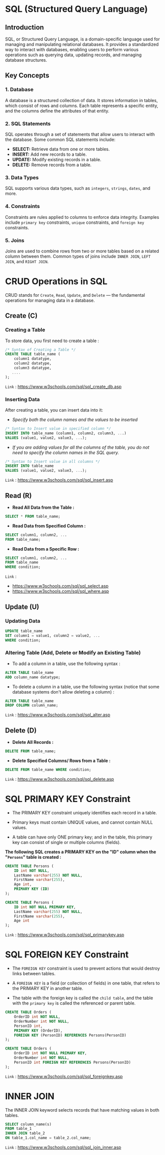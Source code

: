 # SQL (Structured Query Language)

## Introduction

SQL, or Structured Query Language, is a domain-specific language used for managing and manipulating relational databases. It provides a standardized way to interact with databases, enabling users to perform various operations such as querying data, updating records, and managing database structures.

## Key Concepts

### 1. Database

A database is a structured collection of data. It stores information in tables, which consist of rows and columns. Each table represents a specific entity, and the columns define the attributes of that entity.

### 2. SQL Statements

SQL operates through a set of statements that allow users to interact with the database. Some common SQL statements include:

- **SELECT:** Retrieve data from one or more tables.
- **INSERT:** Add new records to a table.
- **UPDATE:** Modify existing records in a table.
- **DELETE:** Remove records from a table.

### 3. Data Types

SQL supports various data types, such as `integers`, `strings`, `dates`, and more.

### 4. Constraints

Constraints are rules applied to columns to enforce data integrity. Examples include `primary key` constraints, `unique` constraints, and `foreign key` constraints.

### 5. Joins

Joins are used to combine rows from two or more tables based on a related column between them. Common types of joins include `INNER JOIN`, `LEFT JOIN`, and `RIGHT JOIN`.

# CRUD Operations in SQL

CRUD stands for `Create`, `Read`, `Update`, and `Delete` — the fundamental operations for managing data in a database.

## Create (C)

### Creating a Table

To store data, you first need to create a table :

```sql
/* Syntax of Creating a Table */
CREATE TABLE table_name (
    column1 datatype,
    column2 datatype,
    column3 datatype,
   ....
);
```

`Link` : https://www.w3schools.com/sql/sql_create_db.asp

### Inserting Data

After creating a table, you can insert data into it:

- _Specify both the column names and the values to be inserted_

```sql
/* Syntax to Insert value in specified column */
INSERT INTO table_name (column1, column2, column3, ...)
VALUES (value1, value2, value3, ...);
```

- _If you are adding values for all the columns of the table, you do not need to specify the column names in the SQL query._

```sql
/* Syntax to Insert value in all columns */
INSERT INTO table_name
VALUES (value1, value2, value3, ...);
```

`Link` : https://www.w3schools.com/sql/sql_insert.asp

## Read (R)

- **Read All Data from the Table :**

```sql
SELECT * FROM table_name;
```

- **Read Data from Specified Column :**

```sql
SELECT column1, column2, ...
FROM table_name;
```

- **Read Data from a Specific Row :**

```sql
SELECT column1, column2, ...
FROM table_name
WHERE condition;
```

`Link` :

- https://www.w3schools.com/sql/sql_select.asp
- https://www.w3schools.com/sql/sql_where.asp

## Update (U)

### Updating Data

```sql
UPDATE table_name
SET column1 = value1, column2 = value2, ...
WHERE condition;
```

### Altering Table (Add, Delete or Modify an Existing Table)

- To add a column in a table, use the following syntax :

```sql
ALTER TABLE table_name
ADD column_name datatype;
```

- To delete a column in a table, use the following syntax (notice that some database systems don't allow deleting a column) :

```sql
ALTER TABLE table_name
DROP COLUMN column_name;
```

`Link` : https://www.w3schools.com/sql/sql_alter.asp

## Delete (D)

- **Delete All Records :**

```sql
DELETE FROM table_name;
```

- **Delete Specified Columns/ Rows from a Table :**

```sql
DELETE FROM table_name WHERE condition;
```

`Link` : https://www.w3schools.com/sql/sql_delete.asp

# SQL PRIMARY KEY Constraint

- The PRIMARY KEY constraint uniquely identifies each record in a table.

- Primary keys must contain UNIQUE values, and cannot contain NULL values.

- A table can have only ONE primary key; and in the table, this primary key can consist of single or multiple columns (fields).

**The following SQL creates a PRIMARY KEY on the "ID" column when the "`Persons`" table is created :**

```sql
CREATE TABLE Persons (
    ID int NOT NULL,
    LastName varchar(255) NOT NULL,
    FirstName varchar(255),
    Age int,
    PRIMARY KEY (ID)
);
```

```sql
CREATE TABLE Persons (
    ID int NOT NULL PRIMARY KEY,
    LastName varchar(255) NOT NULL,
    FirstName varchar(255),
    Age int
);
```

`Link` : https://www.w3schools.com/sql/sql_primarykey.asp

# SQL FOREIGN KEY Constraint

- The `FOREIGN KEY` constraint is used to prevent actions that would destroy links between tables.

- A `FOREIGN KEY` is a field (or collection of fields) in one table, that refers to the PRIMARY KEY in another table.

- The table with the foreign key is called the `child table`, and the table with the `primary key` is called the referenced or parent table.

```sql
CREATE TABLE Orders (
    OrderID int NOT NULL,
    OrderNumber int NOT NULL,
    PersonID int,
    PRIMARY KEY (OrderID),
    FOREIGN KEY (PersonID) REFERENCES Persons(PersonID)
);
```

```sql
CREATE TABLE Orders (
    OrderID int NOT NULL PRIMARY KEY,
    OrderNumber int NOT NULL,
    PersonID int FOREIGN KEY REFERENCES Persons(PersonID)
);
```

`Link` : https://www.w3schools.com/sql/sql_foreignkey.asp

# INNER JOIN

The INNER JOIN keyword selects records that have matching values in both tables.

```sql
SELECT column_name(s)
FROM table_1
INNER JOIN table_2 
ON table_1.col_name = table_2.col_name;
```
`Link` : https://www.w3schools.com/sql/sql_join_inner.asp
